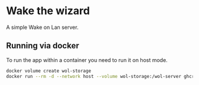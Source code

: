 # Wake the wizard

A simple Wake on Lan server.

## Running via docker

To run the app within a container you need to run it on host mode.

```bash
docker volume create wol-storage
docker run --rm -d --network host --volume wol-storage:/wol-server ghcr.io/jonavdm/wake-the-wizzard
```
